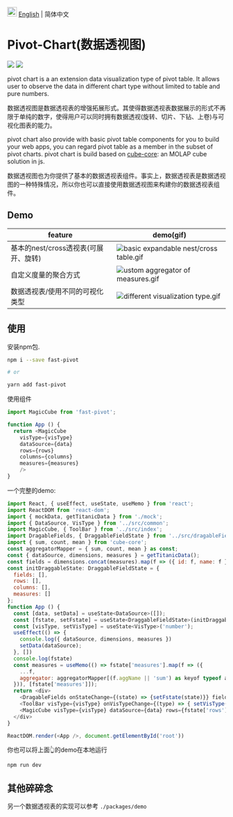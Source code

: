 <img src="https://ch-resources.oss-cn-shanghai.aliyuncs.com/images/lang-icons/icon128px.png" width="22px" /> [English](./README.md) | 简体中文

# Pivot-Chart(数据透视图)
![](https://img.shields.io/npm/v/pivot-chart)
![](https://img.shields.io/github/license/ObservedObserver/pivot-chart)

pivot chart is a an extension data visualization type of pivot table. It allows user to observe the data in different chart type without limited to table and pure numbers.

数据透视图是数据透视表的增强拓展形式。其使得数据透视表数据展示的形式不再限于单纯的数字，使得用户可以同时拥有数据透视(旋转、切片、下钻、上卷)与可视化图表的能力。

pivot chart also provide with basic pivot table components for you to build your web apps, you can regard pivot table as a member in the subset of pivot charts. pivot chart is build based on [cube-core](https://github.com/ObservedObserver/cube-core): an MOLAP cube solution in js.

数据透视图也为你提供了基本的数据透视表组件。事实上，数据透视表是数据透视图的一种特殊情况，所以你也可以直接使用数据透视图来构建你的数据透视表组件。

## Demo

| feature | demo(gif) |
| - | - |
| 基本的nest/cross透视表(可展开、旋转) | ![basic expandable nest/cross table.gif](https://ch-resources.oss-cn-shanghai.aliyuncs.com/images/pivot-chart/pivot-table-basic.gif) |
| 自定义度量的聚合方式 | ![ustom aggregator of measures.gif](https://ch-resources.oss-cn-shanghai.aliyuncs.com/images/pivot-chart/pivot-table-aggregator.gif) |
| 数据透视表/使用不同的可视化类型 | ![different visualization type.gif](https://ch-resources.oss-cn-shanghai.aliyuncs.com/images/pivot-chart/pivot-chart.gif) |

## 使用

安装npm包.
```bash
npm i --save fast-pivot

# or

yarn add fast-pivot
```

使用组件
```js
import MagicCube from 'fast-pivot';

function App () {
  return <MagicCube
    visType={visType}
    dataSource={data}
    rows={rows}
    columns={columns}
    measures={measures} 
    />
}
```

一个完整的demo:
```js
import React, { useEffect, useState, useMemo } from 'react';
import ReactDOM from 'react-dom';
import { mockData, getTitanicData } from './mock';
import { DataSource, VisType } from '../src/common';
import MagicCube, { ToolBar } from '../src/index';
import DragableFields, { DraggableFieldState } from '../src/dragableFields/index';
import { sum, count, mean } from 'cube-core';
const aggregatorMapper = { sum, count, mean } as const;
const { dataSource, dimensions, measures } = getTitanicData();
const fields = dimensions.concat(measures).map(f => ({ id: f, name: f }));
const initDraggableState: DraggableFieldState = {
  fields: [],
  rows: [],
  columns: [],
  measures: []
};
function App () {
  const [data, setData] = useState<DataSource>([]);
  const [fstate, setFstate] = useState<DraggableFieldState>(initDraggableState)
  const [visType, setVisType] = useState<VisType>('number');
  useEffect(() => {
    console.log({ dataSource, dimensions, measures })
    setData(dataSource);
  }, [])
  console.log(fstate)
  const measures = useMemo(() => fstate['measures'].map(f => ({
    ...f,
    aggregator: aggregatorMapper[(f.aggName || 'sum') as keyof typeof aggregatorMapper]
  })), [fstate['measures']]);
  return <div>
    <DragableFields onStateChange={(state) => {setFstate(state)}} fields={fields} />
    <ToolBar visType={visType} onVisTypeChange={(type) => { setVisType(type) }} />
    <MagicCube visType={visType} dataSource={data} rows={fstate['rows']} columns={fstate['columns']} measures={measures} />
  </div>
}

ReactDOM.render(<App />, document.getElementById('root'))
```

你也可以将上面👆的demo在本地运行
```
npm run dev
```

## 其他碎碎念
另一个数据透视表的实现可以参考 `./packages/demo`